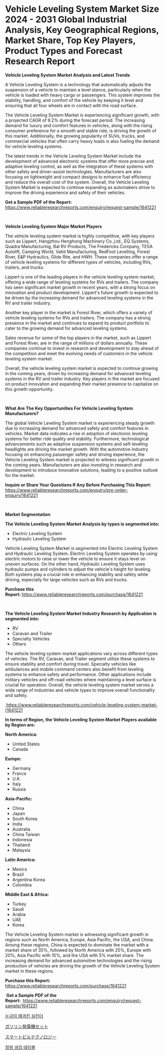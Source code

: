 <p><h1>Vehicle Leveling System Market Size 2024 - 2031 Global Industrial Analysis, Key Geographical Regions, Market Share, Top Key Players, Product Types and Forecast Research Report</h1></p><p><strong>Vehicle Leveling System Market Analysis and Latest Trends</strong></p>
<p><p>A Vehicle Leveling System is a technology that automatically adjusts the suspension of a vehicle to maintain a level stance, particularly when the vehicle is loaded with heavy cargo or passengers. This system improves the stability, handling, and comfort of the vehicle by keeping it level and ensuring that all four wheels are in contact with the road surface.</p><p>The Vehicle Leveling System Market is experiencing significant growth, with a projected CAGR of 9.2% during the forecast period. The increasing demand for luxury and comfort features in vehicles, along with the rising consumer preference for a smooth and stable ride, is driving the growth of this market. Additionally, the growing popularity of SUVs, trucks, and commercial vehicles that often carry heavy loads is also fueling the demand for vehicle leveling systems.</p><p>The latest trends in the Vehicle Leveling System Market include the development of advanced electronic systems that offer more precise and adaptive leveling control, as well as the integration of these systems with other safety and driver-assist technologies. Manufacturers are also focusing on lightweight and compact designs to enhance fuel efficiency and reduce the overall cost of the system. Overall, the Vehicle Leveling System Market is expected to continue expanding as automakers strive to improve the driving experience and safety of their vehicles.</p></p>
<p><strong>Get a Sample PDF of the Report:&nbsp;</strong> <a href="https://www.reliableresearchreports.com/enquiry/request-sample/1641221">https://www.reliableresearchreports.com/enquiry/request-sample/1641221</a></p>
<p>&nbsp;</p>
<p><strong>Vehicle Leveling System Major Market Players</strong></p>
<p><p>The vehicle leveling system market is highly competitive, with key players such as Lippert, Hangzhou Henghong Machinery Co.,Ltd., EQ Systems, Quadra Manufacturing, Bal RV Products, The Fredericks Company, TESA Autolift, Camping World, Valid Manufacturing, RedFoot Levelling, Forest River, E&P Hydraulics, Glide Rite, and HWH. These companies offer a range of vehicle leveling systems for different types of vehicles, including RVs, trailers, and trucks.</p><p>Lippert is one of the leading players in the vehicle leveling system market, offering a wide range of leveling systems for RVs and trailers. The company has seen significant market growth in recent years, with a strong focus on innovation and product development. Lippert's future growth is expected to be driven by the increasing demand for advanced leveling systems in the RV and trailer industry.</p><p>Another key player in the market is Forest River, which offers a variety of vehicle leveling systems for RVs and trailers. The company has a strong presence in the market and continues to expand its product portfolio to cater to the growing demand for advanced leveling systems.</p><p>Sales revenue for some of the top players in the market, such as Lippert and Forest River, are in the range of millions of dollars annually. These companies continue to invest in research and development to stay ahead of the competition and meet the evolving needs of customers in the vehicle leveling system market.</p><p>Overall, the vehicle leveling system market is expected to continue growing in the coming years, driven by increasing demand for advanced leveling systems in the RV and trailer industry. Key players in the market are focused on product innovation and expanding their market presence to capitalize on this growth opportunity.</p></p>
<p>&nbsp;</p>
<p><strong>What Are The Key Opportunities For Vehicle Leveling System Manufacturers?</strong></p>
<p><p>The global Vehicle Leveling System market is experiencing steady growth due to increasing demand for advanced safety and comfort features in vehicles. Market data indicates a rise in adoption of electronic leveling systems for better ride quality and stability. Furthermore, technological advancements such as adaptive suspension systems and self-leveling headlights are driving the market growth. With the automotive industry focusing on enhancing passenger safety and driving experience, the Vehicle Leveling System market is projected to witness significant growth in the coming years. Manufacturers are also investing in research and development to introduce innovative solutions, leading to a positive outlook for the market.</p></p>
<p><strong>Inquire or Share Your Questions If Any Before Purchasing This Report:</strong> <a href="https://www.reliableresearchreports.com/enquiry/pre-order-enquiry/1641221">https://www.reliableresearchreports.com/enquiry/pre-order-enquiry/1641221</a></p>
<p>&nbsp;</p>
<p><strong>Market Segmentation</strong></p>
<p><strong>The Vehicle Leveling System Market Analysis by types is segmented into:</strong></p>
<p><ul><li>Electric Leveling System</li><li>Hydraulic Leveling System</li></ul></p>
<p><p>Vehicle Leveling System Market is segmented into Electric Leveling System and Hydraulic Leveling System. Electric Leveling System operates by using electric motors to raise or lower the vehicle to ensure it stays level on uneven surfaces. On the other hand, Hydraulic Leveling System uses hydraulic pumps and cylinders to adjust the vehicle's height for leveling. Both systems play a crucial role in enhancing stability and safety while driving, especially for large vehicles such as RVs and trucks.</p></p>
<p><strong>Purchase this Report:&nbsp;</strong><a href="https://www.reliableresearchreports.com/purchase/1641221">https://www.reliableresearchreports.com/purchase/1641221</a></p>
<p>&nbsp;</p>
<p><strong>The Vehicle Leveling System Market Industry Research by Application is segmented into:</strong></p>
<p><ul><li>RV</li><li>Caravan and Trailer</li><li>Specialty Vehicles</li><li>Others</li></ul></p>
<p><p>The vehicle leveling system market applications vary across different types of vehicles. The RV, Caravan, and Trailer segment utilize these systems to ensure stability and comfort during travel. Specialty vehicles like ambulances and mobile command centers also benefit from leveling systems to enhance safety and performance. Other applications include military vehicles and off-road vehicles where maintaining a level surface is crucial for operation. Overall, the vehicle leveling system market serves a wide range of industries and vehicle types to improve overall functionality and safety.</p></p>
<p><a href="https://www.reliableresearchreports.com/vehicle-leveling-system-market-r1641221">&nbsp;https://www.reliableresearchreports.com/vehicle-leveling-system-market-r1641221</a></p>
<p><strong>In terms of Region, the Vehicle Leveling System Market Players available by Region are:</strong></p>
<p>
    <p> <strong> North America: </strong>
        <ul>
            <li>United States</li>
            <li>Canada</li>
        </ul>
        </p> 
    <p> <strong> Europe: </strong>
        <ul>
            <li>Germany</li>
            <li>France</li>
            <li>U.K.</li>
            <li>Italy</li>
            <li>Russia</li>
        </ul>
        </p> 
    <p> <strong> Asia-Pacific: </strong>
        <ul>
            <li>China</li>
            <li>Japan</li>
            <li>South Korea</li>
            <li>India</li>
            <li>Australia</li>
            <li>China Taiwan</li>
            <li>Indonesia</li>
            <li>Thailand</li>
            <li>Malaysia</li>
        </ul>
        </p> 
    <p> <strong> Latin America: </strong>
        <ul>
            <li>Mexico</li>
            <li>Brazil</li>
            <li>Argentina Korea</li>
            <li>Colombia</li>
        </ul>
        </p> 
    <p> <strong> Middle East & Africa: </strong>
        <ul>
            <li>Turkey</li>
            <li>Saudi</li>
            <li>Arabia</li>
            <li>UAE</li>
            <li>Korea</li>
        </ul>
    </p>
    </p>
<p><p>The Vehicle Leveling System market is witnessing significant growth in regions such as North America, Europe, Asia Pacific, the USA, and China. Among these regions, China is expected to dominate the market with a market share of 35%, followed by North America with 25%, Europe with 20%, Asia Pacific with 15%, and the USA with 5% market share. The increasing demand for advanced automotive technologies and the rising production of vehicles are driving the growth of the Vehicle Leveling System market in these regions.</p></p>
<p><strong>Purchase this Report: </strong><a href="https://www.reliableresearchreports.com/purchase/1641221">https://www.reliableresearchreports.com/purchase/1641221</a></p>
<p>&nbsp;<strong>Get a Sample PDF of the Report:&nbsp;&nbsp;</strong><a href="https://www.reliableresearchreports.com/enquiry/request-sample/1641221">https://www.reliableresearchreports.com/enquiry/request-sample/1641221</a></p>
<p><strong></strong></p>
<p><p><a href="https://medium.com/@munchkin678568/%EA%B3%84%EB%9F%89%EC%8B%A4%EB%A6%B0%EB%8D%94-%EC%8B%9C%EC%9E%A5-2031%EB%85%84%EA%B9%8C%EC%A7%80%EC%9D%98-%ED%8A%B8%EB%A0%8C%EB%93%9C-%EC%98%88%EC%B8%A1-%EB%B0%8F-%EA%B2%BD%EC%9F%81-%EB%B6%84%EC%84%9D-0ce481641f84">눈금이 매겨진 실린더</a></p><p><a href="https://medium.com/@chrispcreem58/%E3%82%AC%E3%82%BD%E3%83%AA%E3%83%B3%E7%99%BA%E9%9B%BB%E6%A9%9F%E3%82%BB%E3%83%83%E3%83%88%E5%B8%82%E5%A0%B4-%E6%88%90%E5%8A%9F%E3%81%99%E3%82%8B%E3%83%93%E3%82%B8%E3%83%8D%E3%82%B9%E6%88%A6%E7%95%A5%E3%81%AE%E9%8D%B52031%E5%B9%B4%E3%81%BE%E3%81%A7%E3%81%AE%E4%BA%88%E6%B8%AC-8f3446f2aafa">ガソリン発電機セット</a></p><p><a href="https://medium.com/@isabeleterson7845/%E3%82%B9%E3%83%9E%E3%83%BC%E3%83%88%E3%83%94%E3%83%AB%E6%8A%80%E8%A1%93%E5%B8%82%E5%A0%B4%E3%81%AE%E3%83%A1%E3%83%88%E3%83%AA%E3%82%AF%E3%82%B9%E3%81%AE%E8%A7%A3%E8%AA%AD-%E5%B8%82%E5%A0%B4%E3%82%B7%E3%82%A7%E3%82%A2-%E3%83%88%E3%83%AC%E3%83%B3%E3%83%89-%E6%88%90%E9%95%B7%E3%83%91%E3%82%BF%E3%83%BC%E3%83%B3-86d39aec7cdd">スマートピルテクノロジー</a></p><p><a href="https://medium.com/@alexemumu2022/%EC%9D%B8%EC%B2%B4%EC%83%9D%EA%B2%80-%ED%85%8C%EC%9D%B4%EB%B8%94-%EC%8B%9C%EC%9E%A5-%EA%B7%9C%EB%AA%A8%EB%8A%94-%EC%A0%84-%EC%84%B8%EA%B3%84-%EC%82%B0%EC%97%85%EC%97%90%EC%84%9C-%EA%B0%80%EC%9E%A5-%EC%A2%8B%EC%9D%80-%EB%A7%88%EC%BC%80%ED%8C%85-%EC%B1%84%EB%84%90%EC%9D%84-%EB%82%98%ED%83%80%EB%83%85%EB%8B%88%EB%8B%A4-71bf48b8c029">정위 생검 테이블</a></p></p>